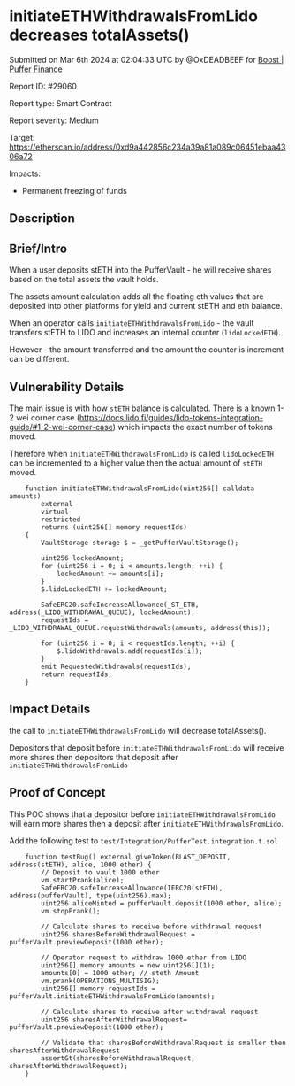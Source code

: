 
# initiateETHWithdrawalsFromLido decreases totalAssets()

Submitted on Mar 6th 2024 at 02:04:33 UTC by @OxDEADBEEF for [Boost | Puffer Finance](https://immunefi.com/bounty/pufferfinance-boost/)

Report ID: #29060

Report type: Smart Contract

Report severity: Medium

Target: https://etherscan.io/address/0xd9a442856c234a39a81a089c06451ebaa4306a72

Impacts:
- Permanent freezing of funds

## Description
## Brief/Intro

When a user deposits stETH into the PufferVault - he will receive shares based on the total assets the vault holds.

The assets amount calculation adds all the floating eth values that are deposited into other platforms for yield and current stETH and eth balance. 

When an operator calls `initiateETHWithdrawalsFromLido` - the vault transfers stETH to LIDO and increases an internal counter (`lidoLockedETH`). 

However - the amount transferred and the amount the counter is increment can be different.

## Vulnerability Details

The main issue is with how `stETH` balance is calculated. 
There is a known 1-2 wei corner case (https://docs.lido.fi/guides/lido-tokens-integration-guide/#1-2-wei-corner-case) which impacts the exact number of tokens moved.

Therefore when `initiateETHWithdrawalsFromLido` is called  `lidoLockedETH` can be incremented to a higher value then the actual amount of `stETH` moved.

```solidity
    function initiateETHWithdrawalsFromLido(uint256[] calldata amounts)
        external
        virtual
        restricted
        returns (uint256[] memory requestIds)
    {
        VaultStorage storage $ = _getPufferVaultStorage();

        uint256 lockedAmount;
        for (uint256 i = 0; i < amounts.length; ++i) {
            lockedAmount += amounts[i];
        }
        $.lidoLockedETH += lockedAmount;

        SafeERC20.safeIncreaseAllowance(_ST_ETH, address(_LIDO_WITHDRAWAL_QUEUE), lockedAmount);
        requestIds = _LIDO_WITHDRAWAL_QUEUE.requestWithdrawals(amounts, address(this));

        for (uint256 i = 0; i < requestIds.length; ++i) {
            $.lidoWithdrawals.add(requestIds[i]);
        }
        emit RequestedWithdrawals(requestIds);
        return requestIds;
    }
```
## Impact Details

the call to `initiateETHWithdrawalsFromLido` will decrease totalAssets().

Depositors that deposit before `initiateETHWithdrawalsFromLido` will receive more shares then depositors that deposit after `initiateETHWithdrawalsFromLido`



## Proof of Concept

This POC shows that a depositor before `initiateETHWithdrawalsFromLido` will earn more shares then a deposit after `initiateETHWithdrawalsFromLido`.

Add the following test to `test/Integration/PufferTest.integration.t.sol`

```solidity
    function testBug() external giveToken(BLAST_DEPOSIT, address(stETH), alice, 1000 ether) {
        // Deposit to vault 1000 ether
        vm.startPrank(alice);
        SafeERC20.safeIncreaseAllowance(IERC20(stETH), address(pufferVault), type(uint256).max);
        uint256 aliceMinted = pufferVault.deposit(1000 ether, alice);
        vm.stopPrank();

        // Calculate shares to receive before withdrawal request
        uint256 sharesBeforeWithdrawalRequest = pufferVault.previewDeposit(1000 ether);

        // Operator request to withdraw 1000 ether from LIDO 
        uint256[] memory amounts = new uint256[](1);
        amounts[0] = 1000 ether; // steth Amount
        vm.prank(OPERATIONS_MULTISIG);
        uint256[] memory requestIds = pufferVault.initiateETHWithdrawalsFromLido(amounts);
        
        // Calculate shares to receive after withdrawal request
        uint256 sharesAfterWithdrawalRequest= pufferVault.previewDeposit(1000 ether);

        // Validate that sharesBeforeWithdrawalRequest is smaller then sharesAfterWithdrawalRequest
        assertGt(sharesBeforeWithdrawalRequest, sharesAfterWithdrawalRequest);
    }
```
